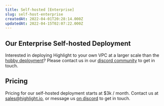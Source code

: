 ```yaml
---
title: Self-hosted [Enterprise]
slug: self-host-enterprise
createdAt: 2022-04-01T20:28:14.000Z
updatedAt: 2022-04-15T02:07:22.000Z
---
```


## Our Enterprise Self-hosted Deployment

Interested in deploying Highlight to your own VPC at a larger scale than the [hobby deployment](../open-source/self-host-enterprise.md)? Please contact us in our [discord community](https://community.highlight.io) to get in touch.

## Pricing

Pricing for our self-hosted deployment starts at $3k / month. Contact us at sales@highlight.io, or message us [on discord](https://community.highlight.io) to get in touch.
